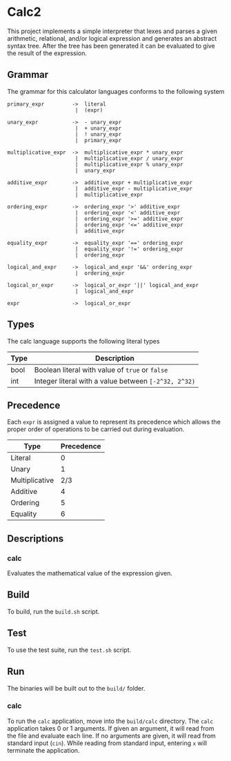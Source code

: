 # Calc2
This project implements a simple interpreter that lexes and parses a given arithmetic, relational, and/or logical expression and generates an abstract syntax tree. After the tree has been generated it can be evaluated to give the result of the expression.

## Grammar
The grammar for this calculator languages conforms to the following system

```
primary_expr         ->  literal
                      |  (expr)

unary_expr           ->  - unary_expr
                      |  + unary_expr
                      |  ! unary_expr
                      |  primary_expr

multiplicative_expr  ->  multiplicative_expr * unary_expr
                      |  multiplicative_expr / unary_expr
                      |  multiplicative_expr % unary_expr
                      |  unary_expr

additive_expr        ->  additive_expr + multiplicative_expr
                      |  additive_expr - multiplicative_expr
                      |  multiplicative_expr

ordering_expr        ->  ordering_expr '>' additive_expr
                      |  ordering_expr '<' additive_expr
                      |  ordering_expr '>=' additive_expr
                      |  ordering_expr '<=' additive_expr
                      |  additive_expr

equality_expr        ->  equality_expr '==' ordering_expr
                      |  equality_expr '!=' ordering_expr
                      |  ordering_expr

logical_and_expr     ->  logical_and_expr '&&' ordering_expr
                      |  ordering_expr

logical_or_expr      ->  logical_or_expr '||' logical_and_expr
                      |  logical_and_expr

expr                 ->  logical_or_expr

```


## Types
The calc language supports the following literal types

Type | Description
--- | ---
bool | Boolean literal with value of `true` or `false`
int | Integer literal with a value between `[-2^32, 2^32)`

## Precedence
Each `expr` is assigned a value to represent its precedence which allows the proper order of operations to be carried out during evaluation.

Type | Precedence
--- | ---
Literal | 0
Unary | 1
Multiplicative | 2/3
Additive | 4
Ordering | 5
Equality | 6

## Descriptions

### calc
Evaluates the mathematical value of the expression given.

## Build
To build, run the `build.sh` script.

## Test
To use the test suite, run the `test.sh` script.

## Run
The binaries will be built out to the `build/` folder.

### calc
To run the `calc` application, move into the `build/calc` directory. The `calc` application takes 0 or 1 arguments. If given an argument, it will read from the file and evaluate each line. If no arguments are given, it will read from standard input (`cin`). While reading from standard input, entering `x` will terminate the application.